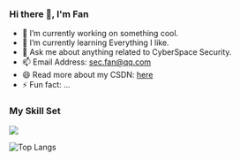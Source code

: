 ### Hi there 👋, I'm Fan
- 🔭 I’m currently working on something cool.
- 🌱 I’m currently learning Everything I like.
- 💬 Ask me about anything related to CyberSpace Security.
- 📫 Email Address: sec.fan@qq.com
- 😄 Read more about my CSDN: [here](https://blog.csdn.net/monster663)
- ⚡ Fun fact: ...
                        
### My Skill Set

![](https://github-readme-stats.vercel.app/api?username=MonsterFanSec&show_icons=true&theme=transparent#pic_center)

![Top Langs](https://github-readme-stats.vercel.app/api/top-langs/?username=MonsterFanSec&layout=compact&theme=tokyonight#pic_center)




<!--
**MonsterFanSec/MonsterFanSec** is a ✨ _special_ ✨ repository because its `README.md` (this file) appears on your GitHub profile.

Here are some ideas to get you started:

- 🔭 I’m currently working on ...
- 🌱 I’m currently learning ...
- 👯 I’m looking to collaborate on ...
- 🤔 I’m looking for help with ...
- 💬 Ask me about ...
- 📫 How to reach me: ...
- 😄 Pronouns: ...
- ⚡ Fun fact: ...
-->
